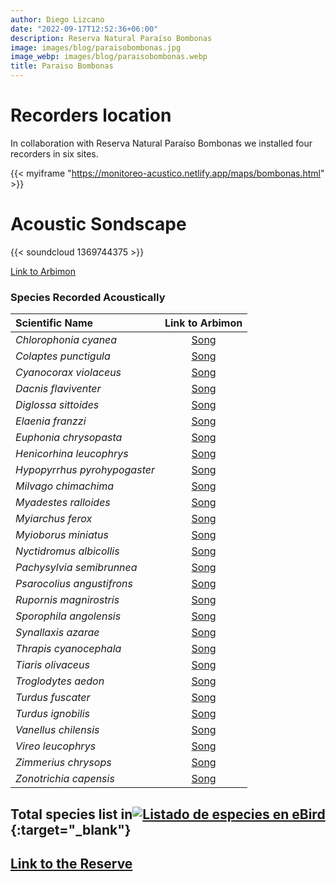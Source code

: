 ```yaml
---
author: Diego Lizcano
date: "2022-09-17T12:52:36+06:00"
description: Reserva Natural Paraíso Bombonas
image: images/blog/paraisobombonas.jpg
image_webp: images/blog/paraisobombonas.webp
title: Paraiso Bombonas
---
```


# Recorders location

In collaboration with Reserva Natural Paraíso Bombonas we installed four recorders in six sites.

{{< myiframe "https://monitoreo-acustico.netlify.app/maps/bombonas.html" >}}

# Acoustic Sondscape

{{< soundcloud 1369744375 >}}

[Link to Arbimon](https://arbimon.rfcx.org/project/destinos-awake/visualizer/rec/48825525?gain=10)

### Species Recorded Acoustically

| **Scientific Name**           |                                 Link to Arbimon                                  |
|:-------------------|:-------------------------------------------------:|
|_Chlorophonia cyanea_| [Song](	https://arbimon.rfcx.org/project/destinos-awake/visualizer/rec/48908246/?gain=30	) |
|_Colaptes punctigula_| [Song](	https://arbimon.rfcx.org/project/destinos-awake/visualizer/rec/48881492?gain=25	) |
|_Cyanocorax violaceus_| [Song](	https://arbimon.rfcx.org/project/destinos-awake/visualizer/rec/48829898?gain=25	) |
|_Dacnis flaviventer_| [Song](	https://arbimon.rfcx.org/project/destinos-awake/visualizer/rec/48978097?gain=15	) |
|_Diglossa sittoides_| [Song](	https://arbimon.rfcx.org/project/destinos-awake/visualizer/rec/48829338?gain=30	) |
|_Elaenia franzzi_| [Song](	https://arbimon.rfcx.org/project/destinos-awake/visualizer/rec/48882123?gain=25	) |
|_Euphonia chrysopasta_| [Song](	https://arbimon.rfcx.org/project/destinos-awake/visualizer/rec/48982121	) |
|_Henicorhina leucophrys_| [Song](	https://arbimon.rfcx.org/project/destinos-awake/visualizer/rec/48686434?gain=25	) |
|_Hypopyrrhus pyrohypogaster_| [Song](	https://arbimon.rfcx.org/project/destinos-awake/visualizer/rec/48903655?gain=20	) |
|_Milvago chimachima_| [Song](	https://arbimon.rfcx.org/project/destinos-awake/visualizer/rec/48978097?gain=15	) |
|_Myadestes ralloides_| [Song](	https://arbimon.rfcx.org/project/destinos-awake/visualizer/rec/48981658?gain=20	) |
|_Myiarchus ferox_| [Song](	https://arbimon.rfcx.org/project/destinos-awake/visualizer/rec/48829360?gain=30	) |
|_Myioborus miniatus_| [Song](	https://arbimon.rfcx.org/project/destinos-awake/visualizer/rec/48686302/?gain=10	) |
|_Nyctidromus albicollis_| [Song](	https://arbimon.rfcx.org/project/destinos-awake/visualizer/rec/48981492	) |
|_Pachysylvia semibrunnea_| [Song](	https://arbimon.rfcx.org/project/destinos-awake/visualizer/rec/48957259/?gain=30	) |
|_Psarocolius angustifrons_| [Song](	https://arbimon.rfcx.org/project/destinos-awake/visualizer/rec/48881485?gain=25	) |
|_Rupornis magnirostris_| [Song](	https://arbimon.rfcx.org/project/destinos-awake/visualizer/rec/48903438/?gain=30	) |
|_Sporophila angolensis_| [Song](	https://arbimon.rfcx.org/project/destinos-awake/visualizer/rec/48829326?gain=30	) |
|_Synallaxis azarae_| [Song](	https://arbimon.rfcx.org/project/destinos-awake/visualizer/rec/48686434?gain=25	) |
|_Thrapis cyanocephala_| [Song](	https://arbimon.rfcx.org/project/destinos-awake/visualizer/rec/48978054?gain=15	) |
|_Tiaris olivaceus_| [Song](	https://arbimon.rfcx.org/project/destinos-awake/visualizer/rec/48829318?gain=30	) |
|_Troglodytes aedon_| [Song](	https://arbimon.rfcx.org/project/destinos-awake/visualizer/rec/48829314?gain=30	) |
|_Turdus fuscater_| [Song](	https://arbimon.rfcx.org/project/destinos-awake/visualizer/rec/48686598?gain=25	) |
|_Turdus ignobilis_| [Song](	https://arbimon.rfcx.org/project/destinos-awake/visualizer/rec/48909243/?gain=25	) |
|_Vanellus chilensis_| [Song](	https://arbimon.rfcx.org/project/destinos-awake/visualizer/rec/48909183?gain=25	) |
|_Vireo leucophrys_| [Song](	https://arbimon.rfcx.org/project/destinos-awake/visualizer/rec/48910930?gain=25	) |
|_Zimmerius chrysops_| [Song](	https://arbimon.rfcx.org/project/destinos-awake/visualizer/rec/48908482?gain=25	) |
|_Zonotrichia capensis_| [Song](	https://arbimon.rfcx.org/project/destinos-awake/visualizer/rec/48686401?gain=25	) |




## Total species list in[![Listado de especies en eBird](/images/blog/Logo_ebird.png "CEMTUR")](https://ebird.org/colombia/hotspot/L11233634){:target="\_blank"}

## [Link to the Reserve](https://www.facebook.com/paraisobombonas)
